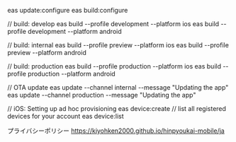 eas update:configure
eas build:configure

// build: develop
eas build --profile development --platform ios
eas build --profile development --platform android

// build: internal
eas build --profile preview --platform ios
eas build --profile preview --platform android

// build: production
eas build --profile production --platform ios
eas build --profile production --platform android

// OTA update
eas update --channel internal --message "Updating the app"
eas update --channel production --message "Updating the app"

// iOS: Setting up ad hoc provisioning
eas device:create
// list all registered devices for your account
eas device:list

プライバシーポリシー
https://kiyohken2000.github.io/hinpyoukai-mobile/ja